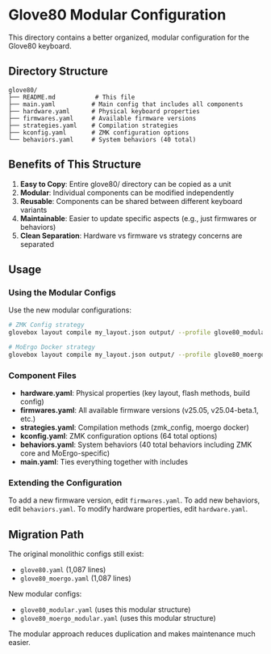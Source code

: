# Glove80 Modular Configuration

This directory contains a better organized, modular configuration for the Glove80 keyboard.

## Directory Structure

```
glove80/
├── README.md           # This file
├── main.yaml          # Main config that includes all components
├── hardware.yaml      # Physical keyboard properties
├── firmwares.yaml     # Available firmware versions  
├── strategies.yaml    # Compilation strategies
├── kconfig.yaml       # ZMK configuration options
└── behaviors.yaml     # System behaviors (40 total)
```

## Benefits of This Structure

1. **Easy to Copy**: Entire glove80/ directory can be copied as a unit
2. **Modular**: Individual components can be modified independently
3. **Reusable**: Components can be shared between different keyboard variants
4. **Maintainable**: Easier to update specific aspects (e.g., just firmwares or behaviors)
5. **Clean Separation**: Hardware vs firmware vs strategy concerns are separated

## Usage

### Using the Modular Configs

Use the new modular configurations:

```bash
# ZMK Config strategy
glovebox layout compile my_layout.json output/ --profile glove80_modular/v25.05

# MoErgo Docker strategy  
glovebox layout compile my_layout.json output/ --profile glove80_moergo_modular/v25.05
```

### Component Files

- **hardware.yaml**: Physical properties (key layout, flash methods, build config)
- **firmwares.yaml**: All available firmware versions (v25.05, v25.04-beta.1, etc.)
- **strategies.yaml**: Compilation methods (zmk_config, moergo docker)
- **kconfig.yaml**: ZMK configuration options (64 total options)
- **behaviors.yaml**: System behaviors (40 total behaviors including ZMK core and MoErgo-specific)
- **main.yaml**: Ties everything together with includes

### Extending the Configuration

To add a new firmware version, edit `firmwares.yaml`.
To add new behaviors, edit `behaviors.yaml`.
To modify hardware properties, edit `hardware.yaml`.

## Migration Path

The original monolithic configs still exist:
- `glove80.yaml` (1,087 lines)
- `glove80_moergo.yaml` (1,087 lines)

New modular configs:
- `glove80_modular.yaml` (uses this modular structure)
- `glove80_moergo_modular.yaml` (uses this modular structure)

The modular approach reduces duplication and makes maintenance much easier.